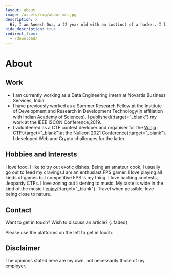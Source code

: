 ```yaml
---
layout: about
image: /assets/img/about-me.jpg
description: >
  Hi, I am Aneesh Dua, a 22 year old with an instinct of a hacker. I like to be challenged. I like to look at things outside the normal perspective. I like to ponder over human psychology and life's unanswered questions.
hide_description: true
redirect_from:
  - /download/
---
```


# About

<!--author-->

## Work
 * I am currently working as a Data Engineering Intern at Novartis Business Services, India.<br/>
 * I have previously worked as a Summer Research Fellow at the Institute of Development and Research in Development Technology(in affiliation with Indian Academy of Sciences). I [published](https://ieeexplore.ieee.org/document/9036313){:target="_blank"} my work at the IEEE ISCON Conference,2019.<br/>
 * I volunteered as a CTF contest devloper and organiser for the [Winja CTF](https://www.winja.site/past-events/winja-ctf-06march2020/){:target="_blank"}at the [Nullcon 2021 Conference](https://nullcon.net/website/goa-2021/training.php){:target="_blank"}. I developed Web and Crypto challenges for the latter.

## Hobbies and Interests

I love food. I like to try out exotic dishes. Being an amateur cook, I usually go out to feed my cravings.I am an enthusiast FPS gamer. I love playing all kinds of games but competitive FPS is my thing. I love hacking contests, Jeopardy CTFs. I love zoning out listening to music. My taste is wide in the kind of the music I [enjoy](https://open.spotify.com/user/aneeshdua?si=hoGX-PMzSg6pEBT9UTyQ-Q){:target="_blank"}. Travel when possible, love being close to nature.   

## Contact

Want to get in touch? Wish to discuss an article?
{:.faded}

Please use the platforms on the left to get in touch.

## Disclaimer

The opinions stated here are my own, not necessarily those of my employer.


[blog]: /
[portfolio]: https://hydejack.com/examples/
[resume]: https://hydejack.com/resume/
[download]: https://hydejack.com/download/
[welcome]: https://hydejack.com/
[forms]: https://hydejack.com/forms-by-example/

[features]: #features
[news]: #build-an-audience
[syntax]: syntax-highlighting
[latex]: #beautiful-math
[dark]: https://hydejack.com/blog/hydejack/2018-09-01-introducing-dark-mode/
[search]: https://hydejack.com/#_search-input
[grid]: https://hydejack.com/blog/hydejack/

[lic]: LICENSE.md
[pro]: licenses/PRO.md
[docs]: docs/README.md
[ofln]: docs/advanced.md#enabling-offline-support
[math]: docs/writing.md#adding-math

[kit]: https://github.com/hydecorp/hydejack-starter-kit/releases
[src]: https://github.com/hydecorp/hydejack
[gem]: https://rubygems.org/gems/jekyll-theme-hydejack
[buy]: https://gum.co/nuOluY

[gpss]: https://developers.google.com/speed/pagespeed/insights/?url=https%3A%2F%2Fhydejack.com%2Fdocs%2F
[rouge]: http://rouge.jneen.net
[katex]: https://khan.github.io/KaTeX/
[mathjax]: https://www.mathjax.org/
[tinyletter]: https://tinyletter.com/
